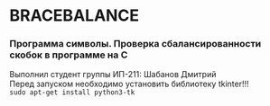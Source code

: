 # BRACEBALANCE
### Программа символы. Проверка сбалансированности скобок в программе на С
Выполнил студент группы ИП-211: Шабанов Дмитрий<br>
Перед запуском необходимо установить библиотеку tkinter!!!<br>
`sudo apt-get install python3-tk`